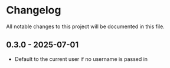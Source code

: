 # Changelog

All notable changes to this project will be documented in this file.

## 0.3.0 - 2025-07-01

- Default to the current user if no username is passed in
